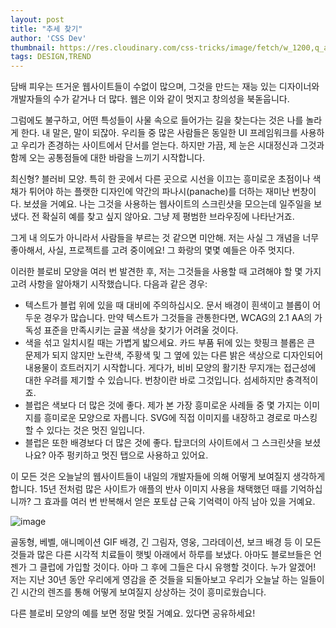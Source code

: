 ```yaml
---
layout: post
title: "추세 찾기"
author: 'CSS Dev'
thumbnail: https://res.cloudinary.com/css-tricks/image/fetch/w_1200,q_auto,f_auto/https://css-tricks.com/wp-content/uploads/2020/07/blobby.png
tags: DESIGN,TREND
---
```



담배 피우는 뜨거운 웹사이트들이 수없이 많으며, 그것을 만드는 재능 있는 디자이너와 개발자들의 수가 같거나 더 많다. 웹은 이와 같이 멋지고 창의성을 북돋웁니다.

그럼에도 불구하고, 어떤 특성들이 사물 속으로 들어가는 길을 찾는다는 것은 나를 놀라게 한다. 내 말은, 말이 되잖아. 우리들 중 많은 사람들은 동일한 UI 프레임워크를 사용하고 우리가 존경하는 사이트에서 단서를 얻는다. 하지만 가끔, 제 눈은 시대정신과 그것과 함께 오는 공통점들에 대한 바람을 느끼기 시작합니다.

최신형? 블러비 모양. 특히 한 곳에서 다른 곳으로 시선을 이끄는 흥미로운 초점이나 색채가 튀어야 하는 플랫한 디자인에 약간의 파나시(panache)를 더하는 재미난 번창이다. 보셨을 거예요. 나는 그것을 사용하는 웹사이트의 스크린샷을 모으는데 일주일을 보냈다. 전 확실히 예를 찾고 싶지 않아요. 그냥 제 평범한 브라우징에 나타난거죠.

그게 내 의도가 아니라서 사람들을 부르는 것 같으면 미안해. 저는 사실 그 개념을 너무 좋아해서, 사실, 프로젝트를 고려 중이에요! 그 화랑의 몇몇 예들은 아주 멋지다.

이러한 블로비 모양을 여러 번 발견한 후, 저는 그것들을 사용할 때 고려해야 할 몇 가지 고려 사항을 알아채기 시작했습니다. 다음과 같은 경우:

- 텍스트가 블럽 위에 있을 때 대비에 주의하십시오. 문서 배경이 흰색이고 블롭이 어두운 경우가 많습니다. 만약 텍스트가 그것들을 관통한다면, WCAG의 2.1 AA의 가독성 표준을 만족시키는 글꼴 색상을 찾기가 어려울 것이다.
- 색을 섞고 일치시킬 때는 가볍게 밟으세요. 카드 부품 뒤에 있는 핫핑크 블롭은 큰 문제가 되지 않지만 노란색, 주황색 및 그 옆에 있는 다른 밝은 색상으로 디자인되어 내용물이 흐트러지기 시작합니다. 게다가, 비비 모양의 활기찬 무지개는 접근성에 대한 우려를 제기할 수 있습니다. 번창이란 바로 그것입니다. 섬세하지만 충격적이죠.
- 블럽은 색보다 더 많은 것에 좋다. 제가 본 가장 흥미로운 사례들 중 몇 가지는 이미지를 흥미로운 모양으로 자릅니다. SVG에 직접 이미지를 내장하고 경로로 마스킹할 수 있다는 것은 멋진 일입니다.
- 블럽은 또한 배경보다 더 많은 것에 좋다. 탑코더의 사이트에서 그 스크린샷을 보셨나요? 아주 펑키하고 멋진 탭으로 사용하고 있어요.

이 모든 것은 오늘날의 웹사이트들이 내일의 개발자들에 의해 어떻게 보여질지 생각하게 합니다. 15년 전처럼 많은 사이트가 애플의 반사 이미지 사용을 채택했던 때를 기억하십니까? 그 효과를 여러 번 반복해서 얻은 포토샵 근육 기억력이 아직 남아 있을 거예요.

![image](https://i0.wp.com/css-tricks.com/wp-content/uploads/2020/07/iphone-3-reflections.jpg?resize=500%2C298&ssl=1)

골동형, 베벨, 애니메이션 GIF 배경, 긴 그림자, 영웅, 그라데이션, 보크 배경 등 이 모든 것들과 많은 다른 시각적 치료들이 햇빛 아래에서 하루를 보냈다. 아마도 블로브들은 언젠가 그 클럽에 가입할 것이다. 아마 그 후에 그들은 다시 유행할 것이다. 누가 알겠어! 저는 지난 30년 동안 우리에게 영감을 준 것들을 되돌아보고 우리가 오늘날 하는 일들이 긴 시간의 렌즈를 통해 어떻게 보여질지 상상하는 것이 흥미로웠습니다.

다른 블로비 모양의 예를 보면 정말 멋질 거예요. 있다면 공유하세요!